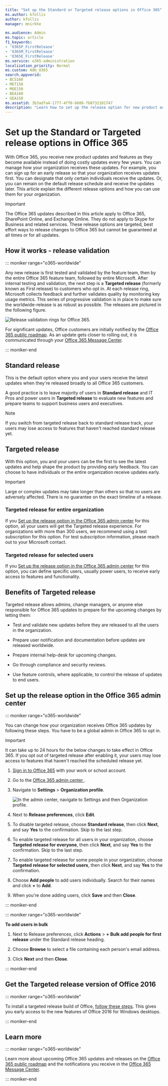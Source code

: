 ```yaml
---
title: "Set up the Standard or Targeted release options in Office 365"
ms.author: kfollis
author: kfollis
manager: mnirkhe

ms.audience: Admin
ms.topic: article
f1_keywords:
- 'O365P_FirstRelease'
- 'O365M_FirstRelease'
- 'O365E_FirstRelease'
ms.service: o365-administration
localization_priority: Normal
ms.custom: Adm_O365
search.appverid:
- BCS160
- MET150
- MOE150
- BEA160
- GEA150
ms.assetid: 3b3adfa4-1777-4ff0-b606-fb8732101f47
description: "Learn how to set up the release option for new product and features updates in the Office 365 admin center."
---
```


# Set up the Standard or Targeted release options in Office 365

With Office 365, you receive new product updates and features as they become available instead of doing costly updates every few years. You can manage how your organization receives these updates. For example, you can sign up for an early release so that your organization receives updates first. You can designate that only certain individuals receive the updates. Or, you can remain on the default release schedule and receive the updates later. This article explain the different release options and how you can use them for your organization.
  
> [!IMPORTANT]
> The Office 365 updates described in this article apply to Office 365, SharePoint Online, and Exchange Online. They do not apply to Skype for Business and related services. These release options are targeted, best effort ways to release changes to Office 365 but cannot be guaranteed at all times or for all updates. 
  
## How it works - release validation

::: moniker range="o365-worldwide"

Any new release is first tested and validated by the feature team, then by the entire Office 365 feature team, followed by entire Microsoft. After internal testing and validation, the next step is a **Targeted release** (formerly known as First release) to customers who opt in. At each release ring, Microsoft collects feedback and further validates quality by monitoring key usage metrics. This series of progressive validation is in place to make sure the worldwide-release is as robust as possible. The releases are pictured in the following figure. 
  
![Release validation rings for Office 365.](../media/73611ed3-2d8c-4e7b-8074-9f03b239f9ed.png)
  
For significant updates, Office customers are initially notified by the [Office 365 public roadmap](https://products.office.com/business/office-365-roadmap). As an update gets closer to rolling out, it is communicated through your [Office 365 Message Center](https://go.microsoft.com/fwlink/p/?LinkID=402336).
  
::: moniker-end

## Standard release

This is the default option where you and your users receive the latest updates when they're released broadly to all Office 365 customers.
  
A good practice is to leave majority of users in **Standard release** and IT Pros and power users in **Targeted release** to evaluate new features and prepare teams to support business users and executives. 
  
> [!NOTE]
> If you switch from targeted release back to standard release track, your users may lose access to features that haven't reached standard release yet. 
  
## Targeted release

With this option, you and your users can be the first to see the latest updates and help shape the product by providing early feedback. You can choose to have individuals or the entire organization receive updates early.
  
> [!IMPORTANT]
> Large or complex updates may take longer than others so that no users are adversely affected. There is no guarantee on the exact timeline of a release. 
  
### Targeted release for entire organization

If you [Set up the release option in the Office 365 admin center](release-options-in-office-365.md#bkmk_setup) for this option, all your users will get the Targeted release experience. For organizations with more than 300 users, we recommend using a test subscription for this option. For test subscription information, please reach out to your Microsoft contact. 
  
### Targeted release for selected users

If you [Set up the release option in the Office 365 admin center](release-options-in-office-365.md#bkmk_setup) for this option, you can define specific users, usually power users, to receive early access to features and functionality. 
  
## Benefits of Targeted release

Targeted release allows admins, change managers, or anyone else responsible for Office 365 updates to prepare for the upcoming changes by letting them:
  
- Test and validate new updates before they are released to all the users in the organization.
    
- Prepare user notification and documentation before updates are released worldwide.
    
- Prepare internal help-desk for upcoming changes.
    
- Go through compliance and security reviews.
    
- Use feature controls, where applicable, to control the release of updates to end users.
    
## Set up the release option in the Office 365 admin center
<a name="bkmk_setup"> </a>

::: moniker range="o365-worldwide"

You can change how your organization receives Office 365 updates by following these steps. You have to be a global admin in Office 365 to opt in.
  
> [!IMPORTANT]
> It can take up to 24 hours for the below changes to take effect in Office 365. If you opt out of targeted release after enabling it, your users may lose access to features that haven't reached the scheduled release yet. 
  
1. [Sign in to Office 365](where-to-sign-in.md) with your work or school account. 
    
2. Go to the [ Office 365 admin center ](../admin-overview/about-the-admin-center.md).
    
3. Navigate to **Settings** \> **Organization profile**.
    
    ![In the admin center, navigate to Settings and then Organization profile.](../media/74ed60b3-c8b9-4752-a598-52d72cf46f46.png)
  
4. Next to **Release preferences**, click **Edit**.
    
5. To disable targeted release, choose **Standard release**, then click **Next**, and say **Yes** to the confirmation. Skip to the last step. 
    
6. To enable targeted release for all users in your organization, choose **Targeted release for everyone**, then click **Next**, and say **Yes** to the confirmation. Skip to the last step. 
    
7. To enable targeted release for some people in your organization, choose **Targeted release for selected users**, then click **Next**, and say **Yes** to the confirmation. 
    
8. Choose **Add people** to add users individually. Search for their names and click **+** to **Add**.
    
9. When you're done adding users, click **Save** and then **Close**.
    
::: moniker-end

::: moniker range="o365-worldwide"

 **To add users in bulk**
  
1. Next to Release preferences, click **Actions** \> **+ Bulk add people for first release** under the Standard release heading. 
    
2. Choose **Browse** to select a file containing each person's email address. 
    
3. Click **Next** and then **Close**.
    
::: moniker-end

## Get the Targeted release version of Office 2016
<a name="bkmk_setup"> </a>

::: moniker range="o365-worldwide"

To install a targeted release build of Office, [follow these steps](https://support.office.com/article/4dd8ba40-73c0-4468-b778-c7b744d03ead). This gives you early access to the new features of Office 2016 for Windows desktops.
  
::: moniker-end

## Learn more
<a name="bkmk_setup"> </a>

::: moniker range="o365-worldwide"

Learn more about upcoming Office 365 updates and releases on the [Office 365 public roadmap](http://roadmap.office.com/) and the notifications you receive in the [Office 365 Message Center](https://go.microsoft.com/fwlink/p/?LinkID=402336).
  
::: moniker-end


